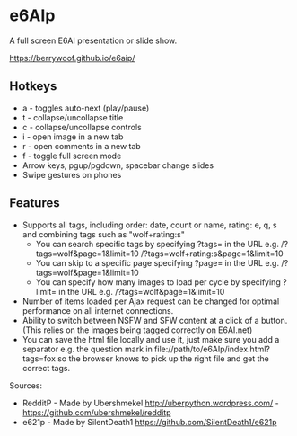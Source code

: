 e6AIp
=======

A full screen E6AI presentation or slide show.

https://berrywoof.github.io/e6aip/

Hotkeys
-------

* a - toggles auto-next (play/pause)
* t - collapse/uncollapse title
* c - collapse/uncollapse controls
* i - open image in a new tab
* r - open comments in a new tab 
* f - toggle full screen mode
* Arrow keys, pgup/pgdown, spacebar change slides
* Swipe gestures on phones

Features
--------

* Supports all tags, including order: date, count or name, rating: e, q, s and combining tags such as "wolf+rating:s"
  + You can search specific tags by specifying ?tags= in the URL e.g. /?tags=wolf&page=1&limit=10 /?tags=wolf+rating:s&page=1&limit=10 
  + You can skip to a specific page specifying ?page= in the URL e.g. /?tags=wolf&page=1&limit=10
  + You can specify how many images to load per cycle by specifying ?limit= in the URL e.g. /?tags=wolf&page=1&limit=10
* Number of items loaded per Ajax request can be changed for optimal performance on all internet connections.
* Ability to switch between NSFW and SFW content at a click of a button. (This relies on the images being tagged correctly on E6AI.net)
* You can save the html file locally and use it, just make sure you add a separator e.g. the question mark in file://path/to/e6AIp/index.html?tags=fox so the browser knows to pick up the right file and get the correct tags.

Sources:
* RedditP - Made by Ubershmekel http://uberpython.wordpress.com/ - https://github.com/ubershmekel/redditp
* e621p - Made by SilentDeath1 https://github.com/SilentDeath1/e621p
